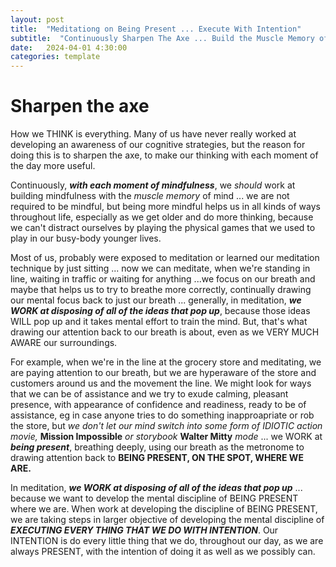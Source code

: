 ```yaml
---
layout: post
title:  "Meditationg on Being Present ... Execute With Intention"
subtitle:  "Continuously Sharpen The Axe ... Build the Muscle Memory of Your Plan"
date:   2024-04-01 4:30:00
categories: template
---
```



# Sharpen the axe

How we THINK is everything. Many of us have never really worked at developing an awareness of our cognitive strategies, but the reason for doing this is to sharpen the axe, to make our thinking with each moment of the day more useful. 

Continuously, ***with each moment of mindfulness***, we *should* work at building mindfulness with the *muscle memory* of mind ... we are not required to be mindful, but being more mindful helps us in all kinds of ways throughout life, especially as we get older and do more thinking, because we can't distract ourselves by playing the physical games that we used to play in our busy-body younger lives.

Most of us, probably were exposed to meditation or learned our meditation technique by just sitting ... now we can meditate, when we're standing in line, waiting in traffic or waiting for anything ...we focus on our breath and maybe that helps us to try to breathe more correctly, continually drawing our mental focus back to just our breath ... generally, in meditation, ***we WORK at disposing of all of the ideas that pop up***, because those ideas WILL pop up and it takes mental effort to train the mind. But, that's what drawing our attention back to our breath is about, even as we VERY MUCH AWARE our surroundings. 

For example, when we're in the line at the grocery store and meditating, we are paying attention to our breath, but we are hyperaware of the store and customers around us and the movement the line. We might look for ways that we can be of assistance and we try to exude calming, pleasant presence, with appearance of confidence and readiness, ready to be of assistance, eg in case anyone tries to do something inapproapriate or rob the store, but *we don't let our mind switch into some form of IDIOTIC action movie,* **Mission Impossible** *or storybook* **Walter Mitty** *mode* ... we WORK at ***being present***, breathing deeply, using our breath as the metronome to drawing attention back to **BEING PRESENT, ON THE SPOT, WHERE WE ARE.** 

In meditation, ***we WORK at disposing of all of the ideas that pop up*** ... because we want to develop the mental discipline of BEING PRESENT where we are. When work at developing the discipline of BEING PRESENT, we are taking steps in larger objective of developing the mental discipline of ***EXECUTING EVERY THING THAT WE DO WITH INTENTION***.  Our INTENTION is do every little thing that we do, throughout our day, as we are always PRESENT, with the intention of doing it as well as we possibly can. 

